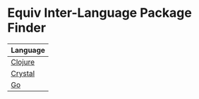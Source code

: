 # Equiv Inter-Language Package Finder

| Language |
| -------- |
| [Clojure](./clojure.yml) |
| [Crystal](./crystal.yml) |
| [Go](./go.yml) |
